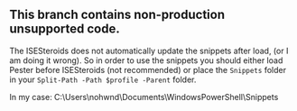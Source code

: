 This branch contains non-production unsupported code.
------

The ISESteroids does not automatically update the snippets after load, (or I am doing it wrong). So in order to use the snippets you should either load Pester before ISESteroids (not recommended) or place the ```Snippets``` folder in your ```Split-Path -Path $profile -Parent``` folder. 

In my case: C:\Users\nohwnd\Documents\WindowsPowerShell\Snippets
